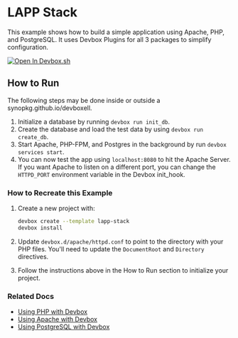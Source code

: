 # LAPP Stack

This example shows how to build a simple application using Apache, PHP, and PostgreSQL. It uses Devbox Plugins for all 3 packages to simplify configuration.

[![Open In Devbox.sh](https://jetpack.io/img/devbox/open-in-devbox.svg)](https://synopkg.github.io/devbox/open/templates/lapp-stack)

## How to Run

The following steps may be done inside or outside a synopkg.github.io/devboxell.

1. Initialize a database by running `devbox run init_db`.
1. Create the database and load the test data by using `devbox run create_db`.
1. Start Apache, PHP-FPM, and Postgres in the background by run `devbox services start`.
1. You can now test the app using `localhost:8080` to hit the Apache Server. If you want Apache to listen on a different port, you can change the `HTTPD_PORT` environment variable in the Devbox init_hook.

### How to Recreate this Example

1. Create a new project with:
    ```bash
    devbox create --template lapp-stack
    devbox install
    ```

1. Update `devbox.d/apache/httpd.conf` to point to the directory with your PHP files. You'll need to update the `DocumentRoot` and `Directory` directives.
1. Follow the instructions above in the How to Run section to initialize your project.

### Related Docs

* [Using PHP with Devbox](https://synopkg.github.io/devbox/docs/devbox_examples/languages/php/)
* [Using Apache with Devbox](https://synopkg.github.io/devbox/docs/devbox_examples/servers/apache/)
* [Using PostgreSQL with Devbox](https://synopkg.github.io/devbox/docs/devbox_examples/databases/postgres/)
